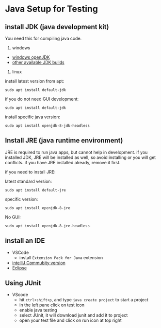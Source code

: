 # Java Setup for Testing

## install JDK (java development kit)
You need this for compiling java code.
1. windows

- [windows openJDK](https://learn.microsoft.com/en-gb/java/openjdk/download)
- [other available JDK builds](https://code.visualstudio.com/docs/java/java-tutorial#_installing-a-java-development-kit-jdk)


1. linux


install latest version from apt:
```
sudo apt install default-jdk
```
if you do not need GUI development:
```
sudo apt install default-jdk
```
install specific java version:
```
sudo apt install openjdk-8-jdk-headless
```

## Install JRE (java runtime environment)
JRE is required to run java apps, but cannot help in development. if you installed JDK, JRE will be installed as well, so avoid installing or you will get conflicts. if you have JRE installed already, remove it first.

if you need to install JRE:

latest standard version:
```
sudo apt install default-jre
```
specific version:
```
sudo apt install openjdk-8-jre
```
No GUI:
```
sudo apt install openjdk-8-jre-headless
```

## install an IDE
- VSCode
  - install `Extension Pack for Java` extension
- [intelliJ Commubity version](https://www.jetbrains.com/idea/download/)
- [Eclipse](https://www.eclipse.org/downloads/packages/)

## Using JUnit
- VScode
  - hit `ctrl+shift+p`, and type `java create project` to start a project
  - in the left pane click on test icon
  - enable java testing
  - select JUnit, it will download junit and add it to project
  - open your test file and click on run icon at top right